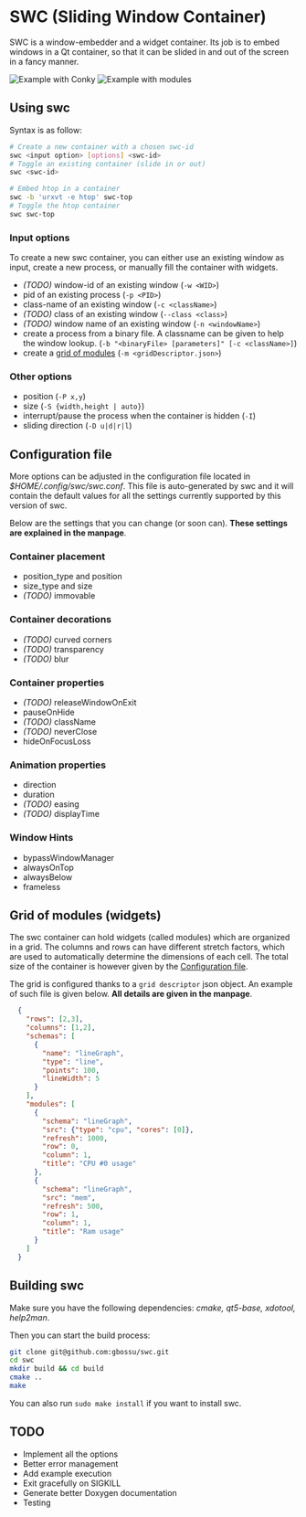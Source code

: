 # SWC (Sliding Window Container)
SWC is a window-embedder and a widget container. Its job is to embed windows in a Qt container, so that it can be slided in and out of the screen in a fancy manner.

![Example with Conky](example.gif)
![Example with modules](example-modules.png)


## Using swc
Syntax is as follow:
```bash
# Create a new container with a chosen swc-id
swc <input option> [options] <swc-id>
# Toggle an existing container (slide in or out)
swc <swc-id>

# Embed htop in a container
swc -b 'urxvt -e htop' swc-top
# Toggle the htop container
swc swc-top
```

### Input options
To create a new swc container, you can either use an existing window as input, create a new process, or manually fill the container with widgets.
- *(TODO)* window-id of an existing window (```-w <WID>```)
- pid of an existing process (```-p <PID>```)
- class-name of an existing window (```-c <className>```)
- *(TODO)* class of an existing window (```--class <class>```) 
- *(TODO)* window name of an existing window (```-n <windowName>```)
- create a process from a binary file. A classname can be given to help the window lookup. (```-b "<binaryFile> [parameters]" [-c <className>]```)
- create a [grid of modules](#Grid-of-modules-widgets) (```-m <gridDescriptor.json>```)

### Other options
- position (```-P x,y```)
- size (```-S {width,height | auto}```)
- interrupt/pause the process when the container is hidden (```-I```)
- sliding direction (```-D u|d|r|l```)


## Configuration file
More options can be adjusted in the configuration file located in *$HOME/.config/swc/swc.conf*. This file is auto-generated by swc and it will contain the default values for all the settings currently supported by this version of swc.

Below are the settings that you can change (or soon can). **These settings are explained in the manpage**.

### Container placement
- position_type and position
- size_type and size
- *(TODO)* immovable

### Container decorations
- *(TODO)* curved corners
- *(TODO)* transparency
- *(TODO)* blur

### Container properties
- *(TODO)* releaseWindowOnExit
- pauseOnHide
- *(TODO)* className
- *(TODO)* neverClose
- hideOnFocusLoss

### Animation properties
- direction
- duration
- *(TODO)* easing
- *(TODO)* displayTime

### Window Hints
- bypassWindowManager
- alwaysOnTop
- alwaysBelow
- frameless


## Grid of modules (widgets)
The swc container can hold widgets (called modules) which are organized in a grid. The columns and rows can have different stretch factors, which are used to automatically determine the dimensions of each cell. The total size of the container is however given by the [Configuration file](#Configuration-file).

The grid is configured thanks to a `grid descriptor` json object. An example of such file is given below. **All details are given in the manpage**.

```json
  {
    "rows": [2,3],
    "columns": [1,2],
    "schemas": [
      {
        "name": "lineGraph",
        "type": "line",
        "points": 100,
        "lineWidth": 5
      }
    ],
    "modules": [
      {
        "schema": "lineGraph",
        "src": {"type": "cpu", "cores": [0]},
        "refresh": 1000,
        "row": 0,
        "column": 1,
        "title": "CPU #0 usage"
      },
      {
        "schema": "lineGraph",
        "src": "mem",
        "refresh": 500,
        "row": 1,
        "column": 1,
        "title": "Ram usage"
      }
    ]
  }
```


## Building swc
Make sure you have the following dependencies: *cmake, qt5-base, xdotool, help2man*.

Then you can start the build process:
```bash
git clone git@github.com:gbossu/swc.git
cd swc
mkdir build && cd build
cmake ..
make
```

You can also run ```sudo make install``` if you want to install swc.

## TODO
- Implement all the options
- Better error management
- Add example execution
- Exit gracefully on SIGKILL
- Generate better Doxygen documentation
- Testing
